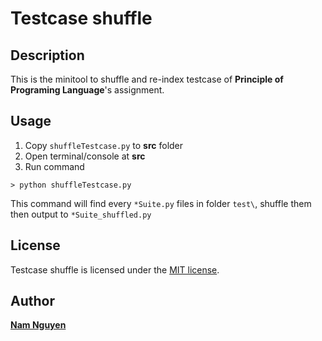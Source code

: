 # Testcase shuffle
## Description
This is the minitool to shuffle and re-index testcase of **Principle of Programing Language**'s assignment.

## Usage

 1. Copy `shuffleTestcase.py` to **src** folder
 2. Open terminal/console at **src**
 3.  Run command
  ```
  > python shuffleTestcase.py
  ```

This command will find every `*Suite.py` files in folder `test\`, shuffle them then output to `*Suite_shuffled.py`
## License

Testcase shuffle is licensed under the [MIT license](./LICENSE).

## Author
__[Nam Nguyen](https://www.facebook.com/namnngguyen)__
